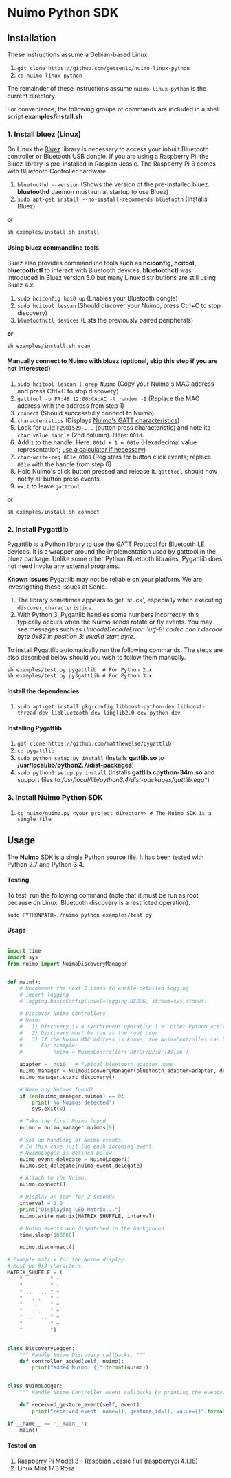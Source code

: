 # Nuimo Python SDK

## Installation
These instructions assume a Debian-based Linux.

1. `git clone https://github.com/getsenic/nuimo-linux-python`
2. `cd nuimo-linux-python`

The remainder of these instructions assume `nuimo-linux-python` is the current directory.

For convenience, the following groups of commands are included in a shell script **examples/install.sh**


### 1. Install bluez (Linux)

On Linux the [Bluez](http://www.bluez.org/) library is necessary to access your inbuilt Bluetooth controller or Bluetooth USB dongle.
If you are using a Raspberry Pi, the Bluez library is pre-installed in Raspian Jessie. The Raspberry Pi 3 comes with Bluetooth Controller hardware. 

1. `bluetoothd --version` (Shows the version of the pre-installed bluez. **bluetoothd** daemon must run at startup to use Bluez)
2. `sudo apt-get install --no-install-recommends bluetooth` (Installs Bluez)

**or**
```
sh examples/install.sh install
```
#### Using bluez commandline tools 
Bluez also provides commandline tools such as **hciconfig, hcitool, bluetoothctl** to interact with Bluetooth devices.
**bluetoothctl** was introduced in Bluez version 5.0 but many Linux distributions are still using Bluez 4.x.

1. `sudo hciconfig hci0 up` (Enables your Bluetooth dongle)
2. `sudo hcitool lescan` (Should discover your Nuimo, press Ctrl+C to stop discovery)
3. `bluetoothctl devices` (Lists the previously paired peripherals)

**or**
```
sh examples/install.sh scan
```
#### Manually connect to Nuimo with bluez (optional, skip this step if you are not interested)

1. `sudo hcitool lescan | grep Nuimo` (Copy your Nuimo's MAC address and press Ctrl+C to stop discovery)
2. `gatttool -b FA:48:12:00:CA:AC -t random -I` (Replace the MAC address with the address from step 1)
3. `connect` (Should successfully connect to Nuimo)
4. `characteristics` (Displays [Nuimo's GATT characteristics](https://senic.com/files/nuimo-gatt-profile.pdf))
5. Look for uuid `F29B1529-...` (button press characteristic) and note its `char value handle` (2nd column). Here: `001d`.
6. Add `1` to the handle. Here: `001d + 1 = 001e` (Hexadecimal value representation; [use a calculator if necessary](http://www.miniwebtool.com/hex-calculator/?number1=001d&operate=1&number2=1))
7. `char-write-req 001e 0100` (Registers for button click events; replace `001e` with the handle from step 6)
8. Hold Nuimo's click button pressed and release it. `gatttool` should now notify all button press events.
8. `exit` to leave `gatttool`

**or**
```
sh examples/install.sh connect
```
### 2. Install Pygattlib
[Pygattlib](https://github.com/matthewelse/pygattlib) is a Python library to use the GATT Protocol for Bluetooth LE devices. It is a wrapper around the implementation used by gatttool in the bluez package. Unlike some other Python Bluetooth libraries, Pygattlib does not need invoke any external programs.

**Known Issues**
Pygattlib may not be reliable on your platform.  We are investigating these issues at Senic.
1. The library sometimes appears to get 'stuck', especially when executing `discover_characteristics`.
2. With Python 3, Pygattlib handles some numbers incorrectly, this typically occurs when the Nuimo sends rotate or fly events.
You may see messages such as *UnicodeDecodeError: 'utf-8' codec can't decode byte 0x82 in position 3: invalid start byte*.

To install Pygattlib automatically run the following commands.  The steps are also described below should you wish to follow them manually. 
```
sh examples/test.py pygattlib  # For Python 2.x
sh examples/test.py py3gattlib # For Python 3.x
```
#### Install the dependencies
1. `sudo apt-get install pkg-config libboost-python-dev libboost-thread-dev libbluetooth-dev libglib2.0-dev python-dev`

#### Installing Pygattlib
1. `git clone https://github.com/matthewelse/pygattlib`
2. `cd pygattlib`
3. `sudo python setup.py install`  (Installs **gattlib.so** to **/usr/local/lib/python2.7/dist-packages**)
4. `sudo python3 setup.py install` (Installs **gattlib.cpython-34m.so** and support files to **/usr/local/lib/python3.4/dist-packages/gattlib*.egg**)

### 3. Install Nuimo Python SDK
1. `cp nuimo/nuimo.py <your project directory> # The Nuimo SDK is a single file`

## Usage
The **Nuimo** SDK is a single Python source file.  It has been tested with Python 2.7 and Python 3.4.

#### Testing
To test, run the following command (note that it must be run as root because on Linux, Bluetooth discovery is a restricted operation).
```
sudo PYTHONPATH=./nuimo python examples/test.py
```
#### Usage
```python

import time
import sys
from nuimo import NuimoDiscoveryManager


def main():
    # Uncomment the next 2 lines to enable detailed logging
    # import logging
    # logging.basicConfig(level=logging.DEBUG, stream=sys.stdout)

    # Discover Nuimo Controllers
    # Note:
    #   1) Discovery is a synchronous operation i.e. other Python activity is paused
    #   2) Discovery must be run as the root user
    #   3) If the Nuimo MAC address is known, the NuimoController can be instantiated directly.
    #      For example:
    #          nuimo = NuimoController('D0:DF:D2:8F:49:B6')

    adapter = 'hci0'  # Typical bluetooth adapter name
    nuimo_manager = NuimoDiscoveryManager(bluetooth_adapter=adapter, delegate=DiscoveryLogger())
    nuimo_manager.start_discovery()

    # Were any Nuimos found?
    if len(nuimo_manager.nuimos) == 0:
        print('No Nuimos detected')
        sys.exit(0)

    # Take the first Nuimo found.
    nuimo = nuimo_manager.nuimos[0]

    # Set up handling of Nuimo events.
    # In this case just log each incoming event.
    # NuimoLogger is defined below.
    nuimo_event_delegate = NuimoLogger()
    nuimo.set_delegate(nuimo_event_delegate)

    # Attach to the Nuimo.
    nuimo.connect()

    # Display an icon for 2 seconds
    interval = 2.0
    print("Displaying LED Matrix...")
    nuimo.write_matrix(MATRIX_SHUFFLE, interval)

    # Nuimo events are dispatched in the background
    time.sleep(100000)

    nuimo.disconnect()

# Example matrix for the Nuimo display
# Must be 9x9 characters.
MATRIX_SHUFFLE = (
    "         " +
    "         " +
    " ..   .. " +
    "   . .   " +
    "    .    " +
    "   . .   " +
    " ..   .. " +
    "         " +
    "         ")


class DiscoveryLogger:
    """ Handle Nuimo Discovery callbacks. """
    def controller_added(self, nuimo):
        print("added Nuimo: {}".format(nuimo))


class NuimoLogger:
    """ Handle Nuimo Controller event callbacks by printing the events. """

    def received_gesture_event(self, event):
        print("received event: name={}, gesture_id={}, value={}".format(event.name, event.gesture, event.value))

if __name__ == '__main__':
    main()

```
 
#### Tested on
1. Raspberry Pi Model 3 - Raspbian Jessie Full (raspberrypi 4.1.18)
2. Linux Mint 17.3 Rosa

